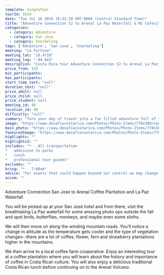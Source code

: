 ```yaml
---
template: SingleTour
tourId: 5619
date: "Tue Jul 16 2019 19:31:39 GMT-0600 (Central Standard Time)"
title: "Adventure Connection SJ to Arenal La Paz Waterfall & Mi Cafecito Tour"
categories: 
  - category: Adventure
  - category: San jose
  - category: Snorkeling
tags: ['Adventure', 'San jose', 'Snorkeling']
meeting: "La Fortuna"
meeting_lat: "10.4718"
meeting_lng: "-84.643"
description: "Costa Rica tour Adventure Connection SJ to Arenal La Paz Waterfall & Mi Cafecito Tour, id 5619"
price_from: 159
min_participants: 
max_participants: 
start_time_text: "null"
duration_text: "null"
price_adult: null
price_child: null
price_student: null
meeting_id: 40
location_id: 40
difficulty: "null"
summary: "Turn your day of travel into a fun filled adventure full of three of Costa Rica’s most beautiful sites. First, we’ll visit a coffee plantation and learn about the ancient techniques of planting, harvesting and processing coffee, as well as the importance of coffee production in Costa Rica. We’ll finish the coffee tour off with a delicious lunch and cup of coffee before continuing on to the Poas volcano. We'll pass by the picturesque La Paz Waterfall where you'll..."
image: "https://www.desafiocostarica.com/Photos/Photo-Items/770x500/san-jose-to-la-fortuna-doka-coffee-plantation-poas-volcano-and-la-paz-waterfall-1411575397.jpg"
main_photo: "https://www.desafiocostarica.com/Photos/Photo-Items/770x500/san-jose-to-la-fortuna-doka-coffee-plantation-poas-volcano-and-la-paz-waterfall-1411575397.jpg"
featuredImage: "https://www.desafiocostarica.com/Photos/Photo-Items/770x500/san-jose-to-la-fortuna-doka-coffee-plantation-poas-volcano-and-la-paz-waterfall-1411575397.jpg"
highlights: ""
highlights2: ""
includes: "*   All transportation
*   admission to parks
*   lunch
*   professional tour guides"
excludes: ""
bring: "*   7:00am"
advice: "For events that could happen beyond our control we may change to a more-suitable tour with an equal or similar adventure-appeal or offer other tour options so you don't miss out on a fun day in Costa Rica. We reserve the right to cancel a trip due to unfavorable conditions & will only run a tour according to our policies. Full refund is given if (on rare occasion) no tour is run."
accom: ""
---
```

Adventure Connection San Jose to Arenal Coffee Plantation and La Paz Waterfall

You will be picked up at your San José hotel and from there, visit the breathtaking La Paz waterfall for some amazing photo ops outside the fall and spot birds, butterflies, monkeys, and maybe even some sloths.

We will then move on along the winding mountain roads. You’ll notice a change in altitude as the temperature gets cooler and the type of vegetation changes--there are a lot of coffee, flower, fern and strawberry plantations higher in the mountains.

We then arrive to a local coffee farm cooperative. Enjoy an interesting tour at a coffee plantation where you will learn about the history and importance of coffee in Costa Rican culture. You will also enjoy a delicious traditional Costa Rican lunch before continuing on to the Arenal Volcano.